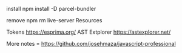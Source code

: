 install
npm install -D  parcel-bundler

remove
npm rm live-server
Resources

Tokens https://esprima.org/
AST Extplorer https://astexplorer.net/

More notes = https://github.com/josehmaza/javascript-professional